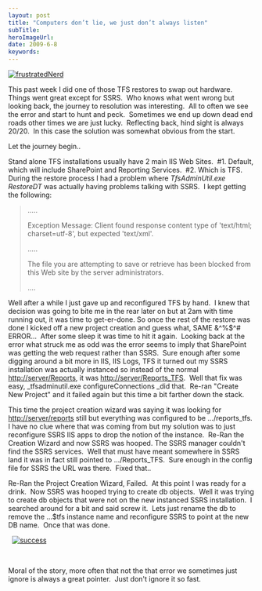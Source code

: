 ```yaml
---
layout: post 
title: "Computers don’t lie, we just don’t always listen"
subTitle: 
heroImageUrl: 
date: 2009-6-8
keywords: 
---
```


[![frustratedNerd](frustratedNerd_thumb.jpg "frustratedNerd")](http://csell.net/content/binary/WindowsLiveWriter/Computersdontliewejustdontlisten_9CF4/frustratedNerd_2.jpg)  

This past week I did one of those TFS restores to swap out hardware.&nbsp; Things went great except for SSRS.&nbsp; Who knows what went wrong but looking back, the journey to resolution was interesting.&nbsp; All to often we see the error and start to hunt and peck.&nbsp; Sometimes we end up down dead end roads other times we are just lucky.&nbsp; Reflecting back, hind sight is always 20/20.&nbsp; In this case the solution was somewhat obvious from the start.

Let the journey begin..

Stand alone TFS installations usually have 2 main IIS Web Sites.&nbsp; #1\. Default, which will include SharePoint and Reporting Services.&nbsp; #2\. Which is TFS.&nbsp; During the restore process I had a problem where _TfsAdminUtil.exe RestoreDT_ was actually having problems talking with SSRS.&nbsp; I kept getting the following:
  > .....
> 
> Exception Message: Client found response content type of 'text/html; charset=utf-8', but expected 'text/xml'.
> 
> .....
> 
> The file you are attempting to save or retrieve has been blocked from this Web site by the server administrators.&nbsp;&nbsp; 
> 
> .... 

Well after a while I just gave up and reconfigured TFS by hand.&nbsp; I knew that decision was going to bite me in the rear later on but at 2am with time running out, it was time to get-er-done. So once the rest of the restore was done I kicked off a new project creation and guess what, SAME &^%$^# ERROR...&nbsp; After some sleep it was time to hit it again.&nbsp; Looking back at the error what struck me as odd was the error seems to imply that SharePoint was getting the web request rather than SSRS.&nbsp; Sure enough after some digging around a bit more in IIS, IIS Logs, TFS it turned out my SSRS installation was actually instanced so instead of the normal [http://server/Reports](http://server/Reports), it was [http://server/Reports_TFS](http://server/Reports_TFS).&nbsp; Well that fix was easy, _tfsadminutil.exe configureConnections _did that.&nbsp; Re-ran "Create New Project" and it failed again but this time a bit farther down the stack.

This time the project creation wizard was saying it was looking for [http://server/reports](http://server/reports) still but everything was configured to be .../reports_tfs. I have no clue where that was coming from but my solution was to just reconfigure SSRS IIS apps to drop the notion of the instance.&nbsp; Re-Ran the Creation Wizard and now SSRS was hooped. The SSRS manager couldn't find the SSRS services.&nbsp; Well that must have meant somewhere in SSRS land it was in fact still pointed to .../Reports_TFS.&nbsp; Sure enough in the config file for SSRS the URL was there.&nbsp; Fixed that..

Re-Ran the Project Creation Wizard, Failed.&nbsp; At this point I was ready for a drink.&nbsp; Now SSRS was hooped trying to create db objects.&nbsp; Well it was trying to create db objects that were not on the new instanced SSRS installation.&nbsp; I searched around for a bit and said screw it.&nbsp; Lets just rename the db to remove the ...$tfs instance name and reconfigure SSRS to point at the new DB name.&nbsp; Once that was done.

&nbsp;
[![success](success_thumb.jpg "success")](http://csell.net/content/binary/WindowsLiveWriter/Computersdontliewejustdontlisten_9CF4/success_2.jpg)  

&nbsp;

Moral of the story, more often that not the that error we sometimes just ignore is always a great pointer.&nbsp; Just don't ignore it so fast.